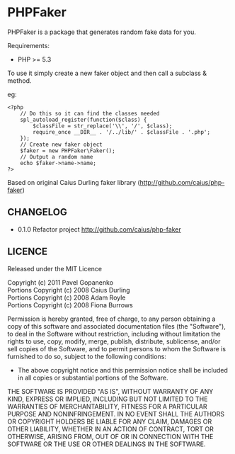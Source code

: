 # PHPFaker

PHPFaker is a package that generates random fake data for you.

Requirements:

* PHP >= 5.3

To use it simply create a new faker object and then call a subclass & method.

eg:
	
	<?php
		// Do this so it can find the classes needed
        spl_autoload_register(function($class) {
            $classFile = str_replace('\\', '/', $class);
            require_once __DIR__ . '/../lib/' . $classFile . '.php';
        });
		// Create new faker object
		$faker = new PHPFaker\Faker();
		// Output a random name
		echo $faker->name->name;
	?>

Based on original Caius Durling faker library (http://github.com/caius/php-faker)

## CHANGELOG

* 0.1.0
	Refactor project http://github.com/caius/php-faker

## LICENCE

Released under the MIT Licence

Copyright (c) 2011 Pavel Gopanenko  
Portions Copyright (c) 2008 Caius Durling  
Portions Copyright (c) 2008 Adam Royle  
Portions Copyright (c) 2008 Fiona Burrows

Permission is hereby granted, free of charge, to any person obtaining a copy of this software and associated documentation files (the "Software"), to deal in the Software without restriction, including without limitation the rights to use, copy, modify, merge, publish, distribute, sublicense, and/or sell copies of the Software, and to permit persons to whom the Software is furnished to do so, subject to the following conditions:

* The above copyright notice and this permission notice shall be included in all copies or substantial portions of the Software.

THE SOFTWARE IS PROVIDED "AS IS", WITHOUT WARRANTY OF ANY KIND, EXPRESS OR IMPLIED, INCLUDING BUT NOT LIMITED TO THE WARRANTIES OF MERCHANTABILITY, FITNESS FOR A PARTICULAR PURPOSE AND NONINFRINGEMENT. IN NO EVENT SHALL THE AUTHORS OR COPYRIGHT HOLDERS BE LIABLE FOR ANY CLAIM, DAMAGES OR OTHER LIABILITY, WHETHER IN AN ACTION OF CONTRACT, TORT OR OTHERWISE, ARISING FROM, OUT OF OR IN CONNECTION WITH THE SOFTWARE OR THE USE OR OTHER DEALINGS IN THE SOFTWARE.
